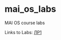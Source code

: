 # mai_os_labs
MAI OS course labs

Links to Labs:
[ЛР1](https://github.com/NoyerXoper/mai_os_labs/tree/lab1)